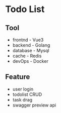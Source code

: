 # Todo List

## Tool

- frontnd - Vue3
- backend - Golang
- database - Mysql
- cache - Redis
- devOps - Docker

## Feature

- user login
- todolist CRUD
- task drag
- swagger preview api